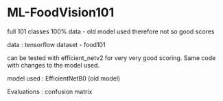# ML-FoodVision101
full 101 classes 100% data - old model used therefore not so good scores

data : tensorflow dataset - food101

can be tested with efficient_netv2 for very very good scoring. Same code with changes to the model used. 

model used : EfficientNetB0 (old model)

Evaluations : confusion matrix

